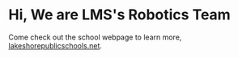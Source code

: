 # Hi, We are LMS's Robotics Team
Come check out the school webpage to learn more, [lakeshorepublicschools.net](https://www.lakeshorepublicschools.net/).

